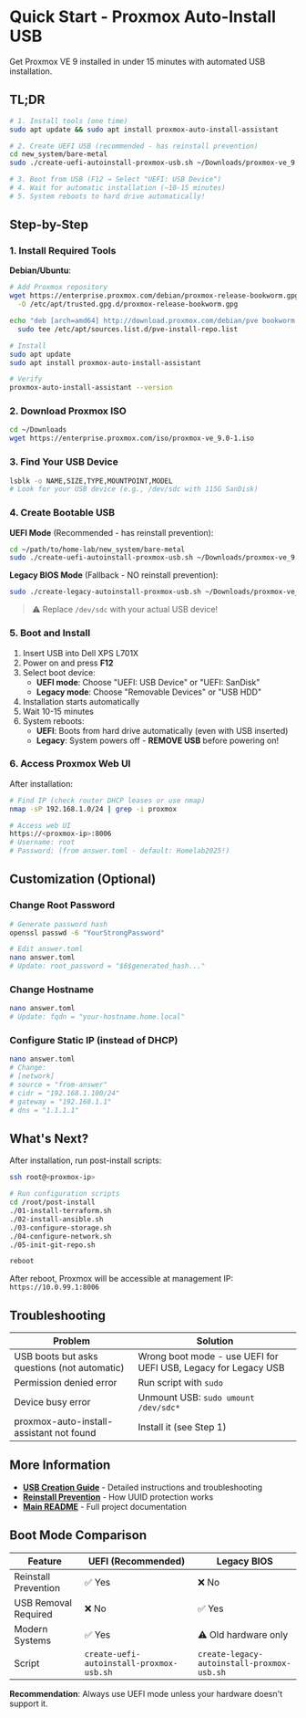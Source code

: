 # Quick Start - Proxmox Auto-Install USB

Get Proxmox VE 9 installed in under 15 minutes with automated USB installation.

## TL;DR

```bash
# 1. Install tools (one time)
sudo apt update && sudo apt install proxmox-auto-install-assistant

# 2. Create UEFI USB (recommended - has reinstall prevention)
cd new_system/bare-metal
sudo ./create-uefi-autoinstall-proxmox-usb.sh ~/Downloads/proxmox-ve_9.0-1.iso answer.toml /dev/sdc

# 3. Boot from USB (F12 → Select "UEFI: USB Device")
# 4. Wait for automatic installation (~10-15 minutes)
# 5. System reboots to hard drive automatically!
```

## Step-by-Step

### 1. Install Required Tools

**Debian/Ubuntu**:
```bash
# Add Proxmox repository
wget https://enterprise.proxmox.com/debian/proxmox-release-bookworm.gpg \
  -O /etc/apt/trusted.gpg.d/proxmox-release-bookworm.gpg

echo "deb [arch=amd64] http://download.proxmox.com/debian/pve bookworm pve-no-subscription" | \
  sudo tee /etc/apt/sources.list.d/pve-install-repo.list

# Install
sudo apt update
sudo apt install proxmox-auto-install-assistant

# Verify
proxmox-auto-install-assistant --version
```

### 2. Download Proxmox ISO

```bash
cd ~/Downloads
wget https://enterprise.proxmox.com/iso/proxmox-ve_9.0-1.iso
```

### 3. Find Your USB Device

```bash
lsblk -o NAME,SIZE,TYPE,MOUNTPOINT,MODEL
# Look for your USB device (e.g., /dev/sdc with 115G SanDisk)
```

### 4. Create Bootable USB

**UEFI Mode** (Recommended - has reinstall prevention):
```bash
cd ~/path/to/home-lab/new_system/bare-metal
sudo ./create-uefi-autoinstall-proxmox-usb.sh ~/Downloads/proxmox-ve_9.0-1.iso answer.toml /dev/sdc
```

**Legacy BIOS Mode** (Fallback - NO reinstall prevention):
```bash
sudo ./create-legacy-autoinstall-proxmox-usb.sh ~/Downloads/proxmox-ve_9.0-1.iso answer.toml /dev/sdc
```

> ⚠️ Replace `/dev/sdc` with your actual USB device!

### 5. Boot and Install

1. Insert USB into Dell XPS L701X
2. Power on and press **F12**
3. Select boot device:
   - **UEFI mode**: Choose "UEFI: USB Device" or "UEFI: SanDisk"
   - **Legacy mode**: Choose "Removable Devices" or "USB HDD"
4. Installation starts automatically
5. Wait 10-15 minutes
6. System reboots:
   - **UEFI**: Boots from hard drive automatically (even with USB inserted)
   - **Legacy**: System powers off - **REMOVE USB** before powering on!

### 6. Access Proxmox Web UI

After installation:
```bash
# Find IP (check router DHCP leases or use nmap)
nmap -sP 192.168.1.0/24 | grep -i proxmox

# Access web UI
https://<proxmox-ip>:8006
# Username: root
# Password: (from answer.toml - default: Homelab2025!)
```

## Customization (Optional)

### Change Root Password

```bash
# Generate password hash
openssl passwd -6 "YourStrongPassword"

# Edit answer.toml
nano answer.toml
# Update: root_password = "$6$generated_hash..."
```

### Change Hostname

```bash
nano answer.toml
# Update: fqdn = "your-hostname.home.local"
```

### Configure Static IP (instead of DHCP)

```bash
nano answer.toml
# Change:
# [network]
# source = "from-answer"
# cidr = "192.168.1.100/24"
# gateway = "192.168.1.1"
# dns = "1.1.1.1"
```

## What's Next?

After installation, run post-install scripts:

```bash
ssh root@<proxmox-ip>

# Run configuration scripts
cd /root/post-install
./01-install-terraform.sh
./02-install-ansible.sh
./03-configure-storage.sh
./04-configure-network.sh
./05-init-git-repo.sh

reboot
```

After reboot, Proxmox will be accessible at management IP: `https://10.0.99.1:8006`

## Troubleshooting

| Problem | Solution |
|---------|----------|
| USB boots but asks questions (not automatic) | Wrong boot mode - use UEFI for UEFI USB, Legacy for Legacy USB |
| Permission denied error | Run script with `sudo` |
| Device busy error | Unmount USB: `sudo umount /dev/sdc*` |
| proxmox-auto-install-assistant not found | Install it (see Step 1) |

## More Information

- **[USB Creation Guide](usb-creation.md)** - Detailed instructions and troubleshooting
- **[Reinstall Prevention](reinstall-prevention.md)** - How UUID protection works
- **[Main README](../../README.md)** - Full project documentation

## Boot Mode Comparison

| Feature | UEFI (Recommended) | Legacy BIOS |
|---------|-------------------|-------------|
| Reinstall Prevention | ✅ Yes | ❌ No |
| USB Removal Required | ❌ No | ✅ Yes |
| Modern Systems | ✅ Yes | ⚠️ Old hardware only |
| Script | `create-uefi-autoinstall-proxmox-usb.sh` | `create-legacy-autoinstall-proxmox-usb.sh` |

**Recommendation**: Always use UEFI mode unless your hardware doesn't support it.
